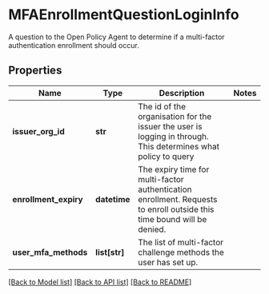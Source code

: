 # MFAEnrollmentQuestionLoginInfo

A question to the Open Policy Agent to determine if a multi-factor authentication enrollment should occur.
## Properties
Name | Type | Description | Notes
------------ | ------------- | ------------- | -------------
**issuer_org_id** | **str** | The id of the organisation for the issuer the user is logging in through. This determines what policy to query | 
**enrollment_expiry** | **datetime** | The expiry time for multi-factor authentication enrollment. Requests to enroll outside this time bound will be denied. | 
**user_mfa_methods** | **list[str]** | The list of multi-factor challenge methods the user has set up. | 

[[Back to Model list]](../README.md#documentation-for-models) [[Back to API list]](../README.md#documentation-for-api-endpoints) [[Back to README]](../README.md)


